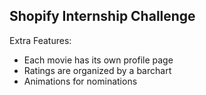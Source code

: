 ## Shopify Internship Challenge

Extra Features:

- Each movie has its own profile page
- Ratings are organized by a barchart
- Animations for nominations
